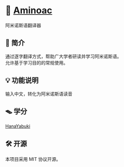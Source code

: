 # 🫧 [Aminoac](https://aminoac.lzzz.ink)
阿米诺斯语翻译器

## 📝 简介
通过逐字翻译方式，帮助广大学者研读并学习阿米诺斯语。  
允许基于学习目的的常规使用。

## 💡 功能说明
输入中文，转化为阿米诺斯语读音

## 🪤 学分
[HanaYabuki](https://github.com/HanaYabuki/aminoac)

## 🛠 开源
本项目采用 MIT 协议开源。
